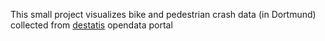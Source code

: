 This small project visualizes bike and pedestrian crash data (in Dortmund) collected from [destatis](https://unfallatlas.statistikportal.de/_opendata2020.html) opendata portal

